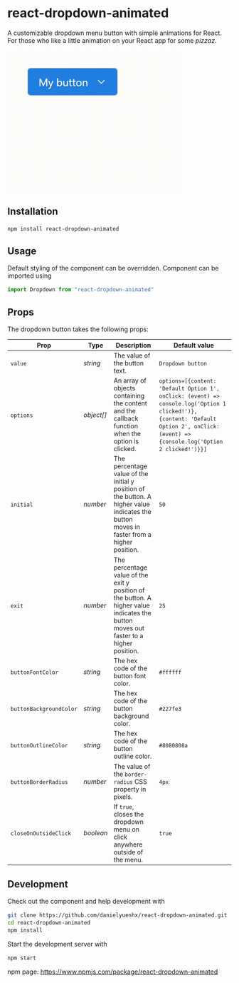 # react-dropdown-animated
A customizable dropdown menu button with simple animations for React. For those who like a little animation on your React app for some *pizzaz*.

![Alt Text](./public/demo.gif)

## Installation

```bash
npm install react-dropdown-animated
```

## Usage
Default styling of the component can be overridden. Component can be imported using

```javascript
import Dropdown from "react-dropdown-animated"
```

## Props

The dropdown button takes the following props:

| Prop | Type | Description | Default value |
|---|---|---|---|
| `value` | _string_  | The value of the button text. | `Dropdown button` |
| `options`  | _object[]_  | An array of objects containing the content and the callback function when the option is clicked. | `options=[{content: 'Default Option 1', onClick: (event) => console.log('Option 1 clicked!')}, {content: 'Default Option 2', onClick: (event) => {console.log('Option 2 clicked!')}}]` |
| `initial` | _number_ | The percentage value of the initial y position of the button. A higher value indicates the button moves in faster from a higher position. | `50` |
| `exit` | _number_ | The percentage value of the exit y position of the button. A higher value indicates the button moves out faster to a higher position. | `25` |
| `buttonFontColor` | _string_ | The hex code of the button font color. | `#ffffff` |
| `buttonBackgroundColor` | _string_ | The hex code of the button background color. | `#227fe3` |
| `buttonOutlineColor` | _string_ | The hex code of the button outline color. | `#8080808a` |
| `buttonBorderRadius` | _number_ | The value of the `border-radius` CSS property in pixels. | `4px` |
| `closeOnOutsideClick` | _boolean_ | If `true`, closes the dropdown menu on click anywhere outside of the menu. | `true` | 

## Development
Check out the component and help development with

```bash
git clone https://github.com/danielyuenhx/react-dropdown-animated.git
cd react-dropdown-animated
npm install
```

Start the development server with
```bash
npm start
```

npm page: https://www.npmjs.com/package/react-dropdown-animated
